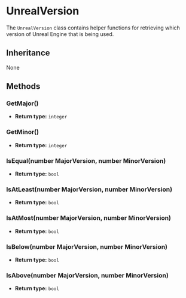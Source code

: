 # UnrealVersion

The `UnrealVersion` class contains helper functions for retrieving which version of Unreal Engine that is being used.

## Inheritance
None

## Methods
### GetMajor()

- **Return type:** `integer`

### GetMinor()

- **Return type:** `integer`

### IsEqual(number MajorVersion, number MinorVersion)

- **Return type:** `bool`

### IsAtLeast(number MajorVersion, number MinorVersion)

- **Return type:** `bool`

### IsAtMost(number MajorVersion, number MinorVersion)

- **Return type:** `bool`

### IsBelow(number MajorVersion, number MinorVersion)

- **Return type:** `bool`

### IsAbove(number MajorVersion, number MinorVersion)

- **Return type:** `bool`